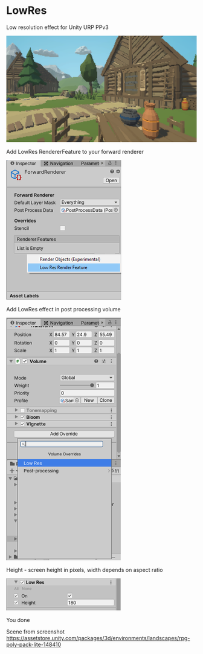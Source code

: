 # LowRes
Low resolution effect for Unity URP PPv3 

<img src = "imgsForReadme/scene.png">

Add LowRes RendererFeature to your forward renderer 

<img src = "imgsForReadme/renderer.png">

Add LowRes effect in post processing volume

<img src = "imgsForReadme/pp.png">

Height - screen height in pixels, width depends on aspect ratio

<img src = "imgsForReadme/pp setup.png">

You done

Scene from screenshot
https://assetstore.unity.com/packages/3d/environments/landscapes/rpg-poly-pack-lite-148410
